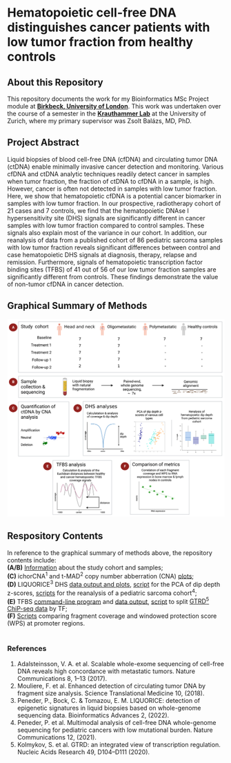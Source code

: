 # Hematopoietic cell-free DNA distinguishes cancer patients with low tumor fraction from healthy controls

## About this Repository
This repository documents the work for my Bioinformatics MSc Project module at [**Birkbeck, University of London**](https://www.bbk.ac.uk/). This work was undertaken over the course of a semester in the [**Krauthammer Lab**](https://krauthammerlab.ch/) at the University of Zurich, where my primary supervisor was Zsolt Balázs, MD, PhD. 

## Project Abstract
Liquid biopsies of blood cell-free DNA (cfDNA) and circulating tumor DNA (ctDNA) enable minimally invasive cancer detection and monitoring. Various cfDNA and ctDNA analytic techniques readily detect cancer in samples when tumor fraction, the fraction of ctDNA to cfDNA in a sample, is high. However, cancer is often not detected in samples with low tumor fraction. Here, we show that hematopoietic cfDNA is a potential cancer biomarker in samples with low tumor fraction. In our prospective, radiotherapy cohort of 21 cases and 7 controls, we find that the hematopoietic DNAse I hypersensitivity site (DHS) signals are significantly different in cancer samples with low tumor fraction compared to control samples. These signals also explain most of the variance in our cohort. In addition, our reanalysis of data from a published cohort of 86 pediatric sarcoma samples with low tumor fraction reveals significant differences between control and case hematopoietic DHS signals at diagnosis, therapy, relapse and remission. Furthermore, signals of hematopoietic transcription factor binding sites (TFBS) of 41 out of 56 of our low tumor fraction samples are significantly different from controls. These findings demonstrate the value of non-tumor cfDNA in cancer detection.

## Graphical Summary of Methods
<p align="center">
<img src="methods_summary.png" width="800">
</p>

## Respository Contents
In reference to the graphical summary of methods above, the repository contents include:<br />
**(A/B)** [Information](sample_info.csv) about the study cohort and samples;<br />
**(C)** ichorCNA<sup>1</sup> and t-MAD<sup>2</sup> copy number abberration (CNA) [plots](output);<br />
**(D)** LIQUORICE<sup>3</sup> DHS [data output and plots](output/LIQUORICE/), [script](PCA) for the PCA of dip depth z-scores, [scripts](Peneder) for the reanalysis of a pediatric sarcoma cohort<sup>4</sup>;<br />
**(E)** TFBS  [command-line program](disTF) and [data output](output/TFBS/), [script](TFBS/split_GTRD.py) to split [GTRD<sup>5</sup> ChiP-seq data](http://gtrd.biouml.org:8888/downloads/current/intervals/chip-seq/) by TF;<br />
**(F)** [Scripts](coverage_WPS) comparing fragment coverage and windowed protection score (WPS) at promoter regions.<br />
<br />

### References
1. Adalsteinsson, V. A. et al. Scalable whole-exome sequencing of cell-free DNA reveals high concordance with metastatic tumors. Nature Communications 8, 1–13 (2017).<br />
2. Mouliere, F. et al. Enhanced detection of circulating tumor DNA by fragment size analysis. Science Translational Medicine 10, (2018).<br />
3. Peneder, P., Bock, C. & Tomazou, E. M. LIQUORICE: detection of epigenetic signatures in liquid biopsies based on whole-genome sequencing data. Bioinformatics Advances 2, (2022).<br />
4. Peneder, P. et al. Multimodal analysis of cell-free DNA whole-genome sequencing for pediatric cancers with low mutational burden. Nature Communications 12, (2021).<br />
5. Kolmykov, S. et al. GTRD: an integrated view of transcription regulation. Nucleic Acids Research 49, D104–D111 (2020).

